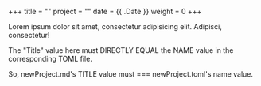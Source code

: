 +++
title = ""
project = ""
date = {{ .Date }}
weight = 0
+++

Lorem ipsum dolor sit amet, consectetur adipisicing elit. Adipisci, consectetur!

The "Title" value here must DIRECTLY EQUAL the NAME value in the corresponding TOML file.

So, newProject.md's TITLE value must === newProject.toml's name value.